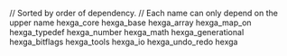 // Sorted by order of dependency.
// Each name can only depend on the upper name
hexga_core
hexga_base
hexga_array
hexga_map_on
hexga_typedef
hexga_number
hexga_math
hexga_generational
hexga_bitflags
hexga_tools
hexga_io
hexga_undo_redo
hexga